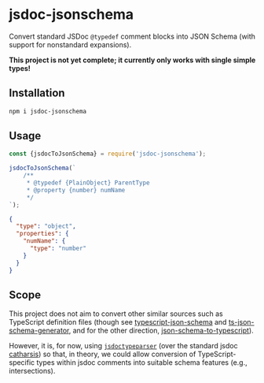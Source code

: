 # jsdoc-jsonschema

Convert standard JSDoc `@typedef` comment blocks into JSON Schema (with support
for nonstandard expansions).

**This project is not yet complete; it currently only works with
single simple types!**

## Installation

```sh
npm i jsdoc-jsonschema
```

## Usage

```js
const {jsdocToJsonSchema} = require('jsdoc-jsonschema');

jsdocToJsonSchema(`
    /**
     * @typedef {PlainObject} ParentType
     * @property {number} numName
     */
`);
```

```json
{
  "type": "object",
  "properties": {
    "numName": {
      "type": "number"
    }
  }
}
```

## Scope

This project does not aim to convert other similar sources such as TypeScript
definition files (though see [typescript-json-schema](https://github.com/YousefED/typescript-json-schema) and [ts-json-schema-generator](https://github.com/vega/ts-json-schema-generator), and for the other direction, [json-schema-to-typescript](https://github.com/bcherny/json-schema-to-typescript)).

However, it is, for now, using [`jsdoctypeparser`](https://github.com/jsdoctypeparser/jsdoctypeparser/)
(over the standard jsdoc [catharsis](https://github.com/hegemonic/catharsis)) so that, in theory, we
could allow conversion of TypeScript-specific types within jsdoc comments
into suitable schema features (e.g., intersections).
